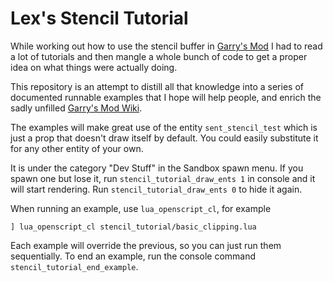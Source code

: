 # Lex's Stencil Tutorial

While working out how to use the stencil buffer in [Garry's Mod][gmod] I had
to read a lot of tutorials and then mangle a whole bunch of code to get a
proper idea on what things were actually doing.

This repository is an attempt to distill all that knowledge into a series of
documented runnable examples that I hope will help people, and enrich the
sadly unfilled [Garry's Mod Wiki][wiki].

The examples will make great use of the entity `sent_stencil_test` which is
just a prop that doesn't draw itself by default. You could easily substitute
it for any other entity of your own.

It is under the category "Dev Stuff" in the Sandbox spawn menu. If you spawn
one but lose it, run `stencil_tutorial_draw_ents 1` in console and it will
start rendering. Run `stencil_tutorial_draw_ents 0` to hide it again.

When running an example, use `lua_openscript_cl`, for example

    ] lua_openscript_cl stencil_tutorial/basic_clipping.lua

Each example will override the previous, so you can just run them
sequentially. To end an example, run the console command
`stencil_tutorial_end_example`.

[gmod]: https://gmod.facepunch.com/
[wiki]: https://wiki.garrysmod.com/
